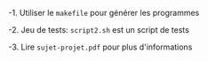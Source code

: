 
-1. Utiliser le `makefile` pour générer les programmes

-2. Jeu de tests: `script2.sh` est un script de tests

-3. Lire `sujet-projet.pdf` pour plus d'informations